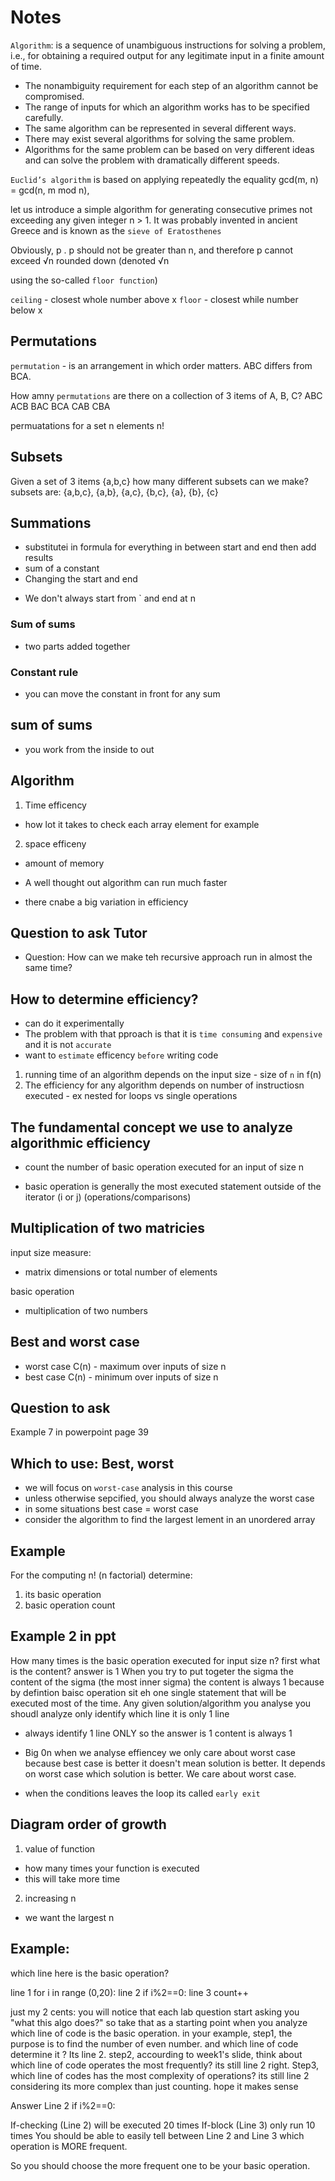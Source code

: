 # Notes

`Algorithm`: is a sequence of unambiguous instructions for solving a problem, i.e., for obtaining a required output for any legitimate input in a finite amount of time.

- The nonambiguity requirement for each step of an algorithm cannot be compromised.
- The range of inputs for which an algorithm works has to be specified carefully.
- The same algorithm can be represented in several different ways.
- There may exist several algorithms for solving the same problem.
- Algorithms for the same problem can be based on very different ideas and
can solve the problem with dramatically different speeds.

`Euclid’s algorithm` is based on applying repeatedly the equality
gcd(m, n) = gcd(n, m mod n),

 let us introduce a simple algorithm for generating consecutive primes not
exceeding any given integer n > 1. It was probably invented in ancient Greece
and is known as the `sieve of Eratosthenes`

Obviously, p . p should not be greater than n, and therefore p cannot exceed
√n rounded down (denoted √n

using the so-called `floor function`)

`ceiling` - closest whole number above x
`floor` - closest while number below x

## Permutations
`permutation` - is an arrangement in which order matters. ABC differs from BCA.

How amny `permutations` are there on a collection of 3 items of  A, B, C?
ABC
ACB
BAC
BCA
CAB
CBA

permuatations for a set n elements n!

## Subsets
Given a set of 3 items {a,b,c} how many different subsets can we make?
subsets are:
{a,b,c}, {a,b}, {a,c}, {b,c}, {a}, {b}, {c}

## Summations
- substitutei in formula for everything in between start and end then add results
- sum of a constant
- Changing the start and end
* We don't always start from ` and end at n

### Sum of sums
- two parts added together

### Constant rule
- you can move the constant in front for any sum

## sum of sums
- you work from the inside to out

## Algorithm
1. Time efficency
- how lot it takes to check each array element for example
2. space efficeny
- amount of memory

- A well thought out algorithm can run much faster
- there cnabe a big variation in efficiency

## Question to ask Tutor
* Question: How can we make teh recursive approach run in almost the same time?


## How to determine efficiency?
- can do it experimentally
- The problem with that pproach is that it is `time consuming` and `expensive` and it is not `accurate`
- want to `estimate` efficency `before` writing code

1. running time of an algorithm depends on the input size - size of `n` in f(n)
2. The efficiency for any algorithm depends on number of instructiosn executed - ex nested for loops vs single operations

## The fundamental concept we use to analyze algorithmic efficiency
- count the number of basic operation executed for an input of size n

- basic operation is generally the most executed statement outside of the iterator (i or j) (operations/comparisons)

## Multiplication of two matricies
input size measure:
- matrix dimensions or total number of elements

basic operation
- multiplication of two numbers

## Best and worst case
- worst case
C(n) - maximum over inputs of size n
- best case
C(n) - minimum over inputs of size n

## Question to ask
Example 7 in powerpoint
page 39

## Which to use: Best, worst
- we will focus on `worst-case` analysis in this course
- unless otherwise sepcified, you should always analyze the worst case
- in some situations best case = worst case
- consider the algorithm to find the largest lement in an unordered array

## Example
For the computing n! (n factorial) determine:
1. its basic operation
2. basic operation count

## Example 2 in ppt
How many times is the basic operation executed for input size n?
first what is the content? answer is 1
When you try to put togeter the sigma the content of the sigma (the most inner sigma) the content  is always 1 because by defintion baisc operation sit eh one single statement that will be executed most of the time. Any given solution/algorithm you analyse you shoudl analyze only identify which line it is only 1 line
- always identify 1 line ONLY so the answer is 1
content is always 1

- Big 0n when we analyse effiencey we only care about worst case because best case is better it doesn't mean solution is better. It depends on worst case which solution is better. We care about worst case.
- when the conditions leaves the loop its called `early exit`

## Diagram order of growth
1. value of function
- how many times your function is executed
- this will take more time
2. increasing n
- we want the largest n

## Example:
which line here is the basic operation?

line 1   for i in range (0,20):
line 2      if i%2==0:
line 3          count++


just my 2 cents:
you will notice that  each lab question start asking you "what this algo does?" so take that as a starting point when you analyze which line of code  is the basic operation. 
in your example, step1, the purpose is to find the number of even number. and which line of code determine it ? Its line 2.
step2,  accourding to week1's slide, think about which line of code operates the most frequently? its still line 2 right.
Step3, which line of codes has the most complexity of operations? its still line 2 considering its more complex than just counting.  hope it makes sense


Answer Line 2 if i%2==0:


If-checking (Line 2) will be executed 20 times
If-block (Line 3) only run 10 times
You should be able to easily tell between Line 2 and Line 3 which operation is MORE frequent.

So you should choose the more frequent one to be your basic operation.

 
 
